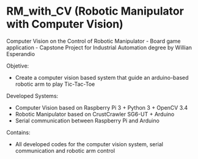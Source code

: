 # RM_with_CV (Robotic Manipulator with Computer Vision)
Computer Vision on the Control of Robotic Manipulator - Board game application - Capstone Project for Industrial Automation degree by Willian Esperandio

Objetive:
  - Create a computer vision based system that guide an arduino-based robotic arm to play Tic-Tac-Toe

Developed Systems:
  - Computer Vision based on Raspberry Pi 3 + Python 3 + OpenCV 3.4
  - Robotic Manipulator based on CrustCrawler SG6-UT + Arduino
  - Serial communication between Raspberry Pi and Arduino

Contains:
  - All developed codes for the computer vision system, serial communication and robotic arm control
